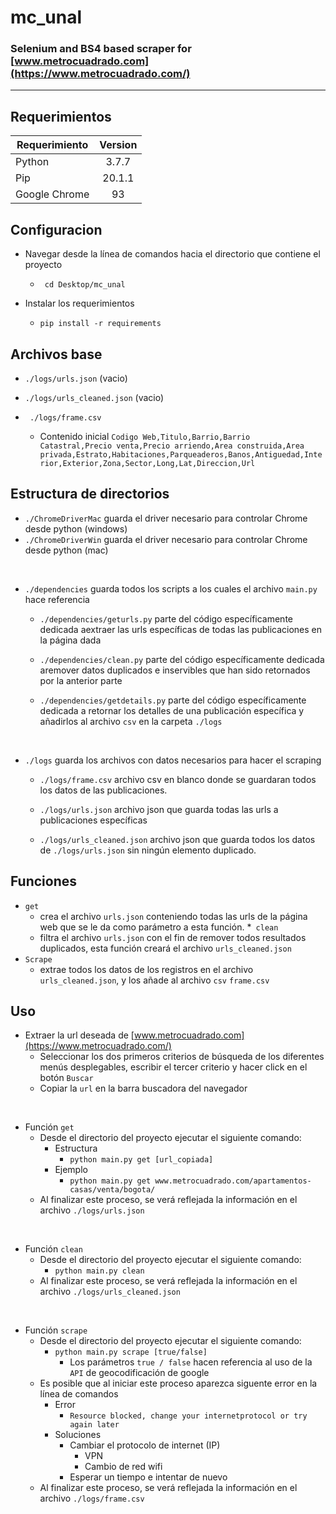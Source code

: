 # mc_unal
### Selenium and BS4 based scraper for [www.metrocuadrado.com](https://www.metrocuadrado.com/)
---

## Requerimientos

| Requerimiento  | Version |
| -------------  |:-------------:|
| Python             | 3.7.7     |
| Pip                | 20.1.1    |
| Google Chrome      | 93        |

## Configuracion

* Navegar desde la línea de comandos hacia el directorio que contiene el proyecto
    * ``` cd Desktop/mc_unal```

* Instalar los requerimientos
    * ```pip install -r requirements```

## Archivos base
* ``` ./logs/urls.json ``` (vacio)
* ``` ./logs/urls_cleaned.json ``` (vacio)
* ```  ./logs/frame.csv ```

    * Contenido inicial ```Codigo Web,Titulo,Barrio,Barrio Catastral,Precio venta,Precio arriendo,Area construida,Area privada,Estrato,Habitaciones,Parqueaderos,Banos,Antiguedad,Interior,Exterior,Zona,Sector,Long,Lat,Direccion,Url ```

## Estructura de directorios
*  ```./ChromeDriverMac``` guarda el driver necesario para controlar Chrome desde python (windows)
*  ```./ChromeDriverWin``` guarda el driver necesario para controlar Chrome desde python (mac)

<br>

* ```./dependencies``` guarda todos los scripts a los cuales el archivo ```main.py``` hace referencia

    *  ```./dependencies/geturls.py``` parte del código específicamente dedicada aextraer las urls específicas de todas las publicaciones en la página dada

    * ```./dependencies/clean.py``` parte del código específicamente dedicada aremover datos duplicados e inservibles que han sido retornados por la anterior parte

    * ```./dependencies/getdetails.py``` parte del código específicamente dedicada a retornar los detalles de una publicación específica y añadirlos al archivo ```csv``` en la carpeta ```./logs```

<br>

*  ```./logs``` guarda los archivos con datos necesarios para hacer el scraping
    *  ```./logs/frame.csv``` archivo csv en blanco donde se guardaran todos los datos de las publicaciones.
    *  ```./logs/urls.json``` archivo json que guarda todas las urls a publicaciones específicas

    *   ```./logs/urls_cleaned.json``` archivo json que guarda todos los datos de ```./logs/urls.json``` sin ningún elemento duplicado.
## Funciones
* ```get```
    * crea el archivo ```urls.json``` conteniendo todas las urls de la página web que se
le da como parámetro a esta función.
*``` clean```
    *  filtra el archivo ```urls.json``` con el fin de remover todos resultados duplicados,
esta función creará el archivo ```urls_cleaned.json```
* ```Scrape```
    * extrae todos los datos de los registros en el archivo ```urls_cleaned.json```, y los
añade al archivo ```csv``` ```frame.csv```

## Uso
* Extraer la url deseada de [www.metrocuadrado.com](https://www.metrocuadrado.com/)
    * Seleccionar los dos primeros criterios de búsqueda de los diferentes menús
desplegables, escribir el tercer criterio y hacer click en el botón ```Buscar```
    * Copiar la ```url``` en la barra buscadora del navegador

<br>


* Función ```get```
    * Desde el directorio del proyecto ejecutar el siguiente comando:
        * Estructura
            *  ```python main.py get [url_copiada]```
        * Ejemplo
            *  ```python main.py get www.metrocuadrado.com/apartamentos-casas/venta/bogota/```
    * Al finalizar este proceso, se verá reflejada la información en el archivo
```./logs/urls.json```  

<br>

* Función ```clean```
    *  Desde el directorio del proyecto ejecutar el siguiente comando:  
        * ```python main.py clean```
    * Al finalizar este proceso, se verá reflejada la información en el archivo
```./logs/urls_cleaned.json```

<br>


* Función ```scrape```
    * Desde el directorio del proyecto ejecutar el siguiente comando:
        *  ```python main.py scrape [true/false]```
            * Los parámetros ```true / false``` hacen referencia al uso de la ```API``` de geocodificación de google
    * Es posible que al iniciar este proceso aparezca siguente error en la
línea de comandos
        * Error
            * ```Resource blocked, change your internetprotocol or try again later```
        * Soluciones
            * Cambiar el protocolo de internet (IP)
                * VPN
                * Cambio de red wifi
            * Esperar un tiempo e intentar de nuevo
    * Al finalizar este proceso, se verá reflejada la información en el archivo
```./logs/frame.csv```
